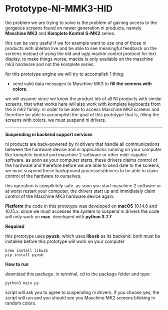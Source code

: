 # Prototype-NI-MMK3-HID

the problem we are trying to solve is the problem of gaining access to the gorgeous screens found on newer generation ni products, namely **Maschine MK3** and **Komplete Kontrol S-MK2** series.

this can be very useful if we for example want to use one of those ni products with ableton live and be able to see meaningful feedback on the screens instead of using the old and ugly mackie control protocol for text display. to make things worse, mackie is only available on the maschine mk3 hardware and not the komplete series.

for this prototype engine we will try to accomplish 1 thing:

 - send valid data messages to Maschine MK3 to **fill the screens with colors**.
  
we will assume since we know the product ids of all NI products with similar screens, that what works here will also work with komplete keyboards from the S mk2 family. in order to be able to access Maschine MK3 screens and therefore be able to accomplish the goal of this prototype that is, filling the screens with colors, we must suspend ni drivers.

---

**Suspending ni backend support services**

ni products are back-powered by ni drivers that handle all communications between the hardware device and ni applications running on your computer like komplete kontrol and maschine 2 software or other midi-capable software. as soon as your computer starts, these drivers claims control of the hardware and therefore before we are able to send date to the screens, we must suspend these background processes/drivers to be able to claim control of the hardware to ourselves. 

this operation is complletely safe. as soon you start maschine 2 software or at worst restart your computer, the drivers start up and immidiately claim control of the Maschine MK3 hardware device again.

**Platform**
the code in this prototype was developed on **macOS** 10.14.6 and 10.15.x. since we must accesses the system to suspend ni drivers the code will only work on **mac**.
developed with **python 3.7.7**

**Required**

this prototype uses **pyusb**, which uses **libusb** as its backend. both must be installed before this prototype will work on your computer

    brew install libusb
    pip install pyusb

**How to run**

download this packege. in terminal, cd to the package folder and type:

    python3 main.py

script will ask you to agree to suspending ni drivers. if you choose yes, the script will run and you should see you Maschine MK2 screens blinking in random colors.

